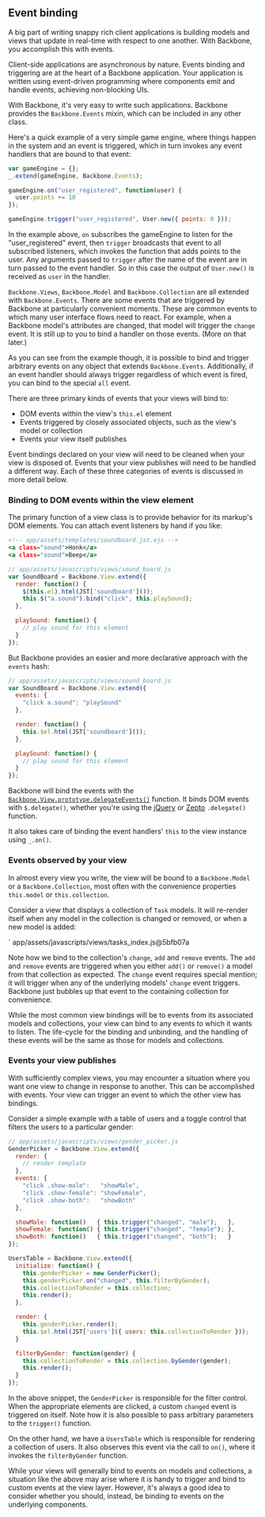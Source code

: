 ## Event binding

A big part of writing snappy rich client applications is building models and
views that update in real-time with respect to one another. With Backbone,
you accomplish this with events.

Client-side applications are asynchronous by nature. Events binding and triggering are at the heart of a Backbone application. Your application is written
using event-driven programming where components emit and handle events,
achieving non-blocking UIs.

With Backbone, it's very easy to write such applications. Backbone provides
the `Backbone.Events` mixin, which can be included in any other class.

Here's a quick example of a very simple game engine, where things happen in the
system and an event is triggered, which in turn invokes any event handlers that
are bound to that event:

```javascript
var gameEngine = {};
_.extend(gameEngine, Backbone.Events);

gameEngine.on("user_registered", function(user) {
  user.points += 10
});

gameEngine.trigger("user_registered", User.new({ points: 0 }));
```

In the example above, `on` subscribes the gameEngine to listen for the
"user_registered" event, then `trigger` broadcasts that event to all
subscribed listeners, which invokes the function that adds points to the user.
Any arguments passed to `trigger` after the name of the event are in turn
passed to the event handler.  So in this case the output of `User.new()` is
received as `user` in the handler.

`Backbone.Views`, `Backbone.Model` and `Backbone.Collection` are all extended
with `Backbone.Events`. There are some events that are triggered by Backbone at
particularly convenient moments. These are common events to which many user interface
flows need to react.  For example, when a Backbone model's attributes are
changed, that model will trigger the `change` event. It is still up to you to
bind a handler on those events.  (More on that later.)

As you can see from the example though, it is possible to bind and trigger
arbitrary events on any object that extends `Backbone.Events`. Additionally,
if an event handler should always trigger regardless of which event is fired,
you can bind to the special `all` event.

There are three primary kinds of events that your views will bind to:

* DOM events within the view's `this.el` element
* Events triggered by closely associated objects, such as the view's model or
collection
* Events your view itself publishes

Event bindings declared on your view will need to be cleaned when your view is
disposed of. Events that your view publishes will need to be handled a
different way. Each of these three categories of events is discussed in more
detail below.

### Binding to DOM events within the view element

The primary function of a view class is to provide behavior for its markup's
DOM elements. You can attach event listeners by hand if you like:

```rhtml
<!-- app/assets/templates/soundboard.jst.ejs -->
<a class="sound">Honk</a>
<a class="sound">Beep</a>
```

```javascript
// app/assets/javascripts/views/sound_board.js
var SoundBoard = Backbone.View.extend({
  render: function() {
    $(this.el).html(JST['soundboard']());
    this.$("a.sound").bind("click", this.playSound);
  },

  playSound: function() {
    // play sound for this element
  }
});
```

But Backbone provides an easier and more declarative approach with the `events` hash:

```javascript
// app/assets/javascripts/views/sound_board.js
var SoundBoard = Backbone.View.extend({
  events: {
    "click a.sound": "playSound"
  },

  render: function() {
    this.$el.html(JST['soundboard']());
  },

  playSound: function() {
    // play sound for this element
  }
});
```

Backbone will bind the events with the
[`Backbone.View.prototype.delegateEvents()`](http://documentcloud.github.com/backbone/#View-delegateEvents)
function.  It binds DOM events with `$.delegate()`, whether you're using the
[jQuery](http://api.jquery.com/delegate/) or
[Zepto](https://github.com/madrobby/zepto/blob/v0.7/src/event.js#L96-108)
`.delegate()` function.

It also takes care of binding the event handlers' `this` to the view instance
using `_.on()`.

### Events observed by your view

In almost every view you write, the view will be bound to a `Backbone.Model` or
a `Backbone.Collection`, most often with the convenience properties `this.model`
or `this.collection`.

Consider a view that displays a collection of `Task` models. It will re-render
itself when any model in the collection is changed or removed, or when a new
model is added:

` app/assets/javascripts/views/tasks_index.js@5bfb07a

Note how we bind to the collection's `change`, `add` and `remove` events.
The `add` and `remove` events are triggered when you either `add()` or `remove()`
a model from that collection as expected. The `change` event requires special
mention; it will trigger when any of the underlying models' `change` event triggers.
Backbone just bubbles up that event to the containing collection for convenience.

While the most common view bindings will be to events from its associated
models and collections, your view can bind to any events to which it wants to
listen.  The life-cycle for the binding and unbinding, and the handling of
these events will be the same as those for models and collections.

### Events your view publishes

With sufficiently complex views, you may encounter a situation where you want
one view to change in response to another. This can be accomplished with events. Your view can trigger an event to which
the other view has bindings.

Consider a simple example with a table of users and a toggle control that
filters the users to a particular gender:

```javascript
// app/assets/javascripts/views/gender_picker.js
GenderPicker = Backbone.View.extend({
  render: {
    // render template
  },
  events: {
    "click .show-male":   "showMale",
    "click .show-female": "showFemale",
    "click .show-both":   "showBoth"
  },

  showMale: function()   { this.trigger("changed", "male");   },
  showFemale: function() { this.trigger("changed", "female"); },
  showBoth: function()   { this.trigger("changed", "both");   }
});

UsersTable = Backbone.View.extend({
  initialize: function() {
    this.genderPicker = new GenderPicker();
    this.genderPicker.on("changed", this.filterByGender);
    this.collectionToRender = this.collection;
    this.render();
  },

  render: {
    this.genderPicker.render();
    this.$el.html(JST['users']({ users: this.collectionToRender }));
  }

  filterByGender: function(gender) {
    this.collectionToRender = this.collection.byGender(gender);
    this.render();
  }
});
```

In the above snippet, the `GenderPicker` is responsible for the filter
control. When the appropriate elements are clicked, a custom `changed` event
is triggered on itself. Note how it is also possible to pass arbitrary
parameters to the `trigger()` function.

On the other hand, we have a `UsersTable` which is responsible for
rendering a collection of users. It also observes this event via the call to
`on()`, where it invokes the `filterByGender` function.

While your views will generally bind to events on models and collections, a
situation like the above may arise where it is handy to trigger and bind to
custom events at the view layer. However, it's always a good idea to consider whether you should, instead, be binding to events on the underlying components.

